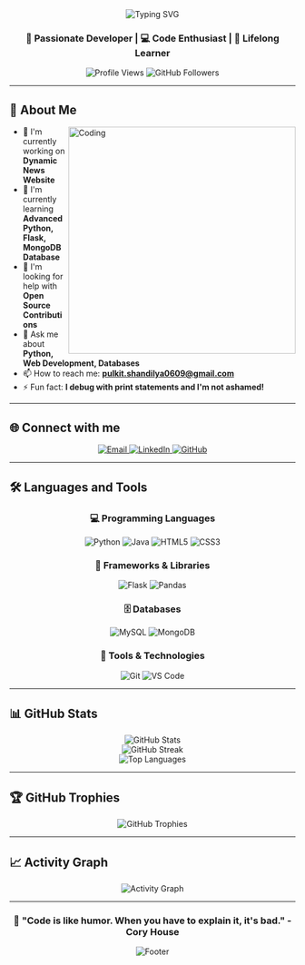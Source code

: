 <div align="center">
  <img src="https://readme-typing-svg.herokuapp.com?font=Fira+Code&size=30&duration=3000&pause=1000&color=00D4AA&center=true&vCenter=true&width=600&lines=Hi+👋%2C+I'm+Pulkit+Shandilya;Full+Stack+Developer;Always+Learning+New+Things" alt="Typing SVG" />
</div>

<div align="center">
  <h3>🚀 Passionate Developer | 💻 Code Enthusiast | 🌱 Lifelong Learner</h3>
</div>

<p align="center">
  <img src="https://komarev.com/ghpvc/?username=pulkit-shandilya&label=Profile%20views&color=0e75b6&style=for-the-badge" alt="Profile Views" />
  <img src="https://img.shields.io/github/followers/pulkit-shandilya?label=Followers&style=for-the-badge&color=blue" alt="GitHub Followers" />
</p>

---

## 🎯 About Me

<img align="right" alt="Coding" width="400" src="https://cdn.dribbble.com/users/1162077/screenshots/3848914/programmer.gif">

- 🔭 I'm currently working on **Dynamic News Website**
- 🌱 I'm currently learning **Advanced Python, Flask, MongoDB Database**
- 🤝 I'm looking for help with **Open Source Contributions**
- 💬 Ask me about **Python, Web Development, Databases**
- 📫 How to reach me: **pulkit.shandilya0609@gmail.com**
- ⚡ Fun fact: **I debug with print statements and I'm not ashamed!**

---

## 🌐 Connect with me

<p align="center">
  <a href="mailto:pulkit.shandilya0609@gmail.com">
    <img src="https://img.shields.io/badge/Email-D14836?style=for-the-badge&logo=gmail&logoColor=white" alt="Email"/>
  </a>
  <a href="https://linkedin.com/in/your-linkedin">
    <img src="https://img.shields.io/badge/LinkedIn-0077B5?style=for-the-badge&logo=linkedin&logoColor=white" alt="LinkedIn"/>
  </a>
  <a href="https://github.com/pulkit-shandilya">
    <img src="https://img.shields.io/badge/GitHub-100000?style=for-the-badge&logo=github&logoColor=white" alt="GitHub"/>
  </a>
</p>

---

## 🛠️ Languages and Tools

<div align="center">
  
### 💻 Programming Languages
<p>
  <img src="https://img.shields.io/badge/Python-FFD43B?style=for-the-badge&logo=python&logoColor=blue" alt="Python"/>
  <img src="https://img.shields.io/badge/Java-ED8B00?style=for-the-badge&logo=java&logoColor=white" alt="Java"/>
  <img src="https://img.shields.io/badge/HTML5-E34F26?style=for-the-badge&logo=html5&logoColor=white" alt="HTML5"/>
  <img src="https://img.shields.io/badge/CSS3-1572B6?style=for-the-badge&logo=css3&logoColor=white" alt="CSS3"/>
</p>

### 🚀 Frameworks & Libraries
<p>
  <img src="https://img.shields.io/badge/Flask-000000?style=for-the-badge&logo=flask&logoColor=white" alt="Flask"/>
  <img src="https://img.shields.io/badge/Pandas-2C2D72?style=for-the-badge&logo=pandas&logoColor=white" alt="Pandas"/>
</p>

### 🗄️ Databases
<p>
  <img src="https://img.shields.io/badge/MySQL-00000F?style=for-the-badge&logo=mysql&logoColor=white" alt="MySQL"/>
  <img src="https://img.shields.io/badge/MongoDB-4EA94B?style=for-the-badge&logo=mongodb&logoColor=white" alt="MongoDB"/>
</p>

### 🔧 Tools & Technologies
<p>
  <img src="https://img.shields.io/badge/Git-F05032?style=for-the-badge&logo=git&logoColor=white" alt="Git"/>
  <img src="https://img.shields.io/badge/VS_Code-007ACC?style=for-the-badge&logo=visual-studio-code&logoColor=white" alt="VS Code"/>
</p>

</div>

---

## 📊 GitHub Stats

<div align="center">
  <img src="https://github-readme-stats.vercel.app/api?username=pulkit-shandilya&show_icons=true&theme=tokyonight&hide_border=true&count_private=true" alt="GitHub Stats" />
</div>

<div align="center">
  <img src="https://github-readme-streak-stats.herokuapp.com/?user=pulkit-shandilya&theme=tokyonight&hide_border=true" alt="GitHub Streak" />
</div>

<div align="center">
  <img src="https://github-readme-stats.vercel.app/api/top-langs/?username=pulkit-shandilya&layout=compact&theme=tokyonight&hide_border=true" alt="Top Languages" />
</div>

---

## 🏆 GitHub Trophies

<div align="center">
  <img src="https://github-profile-trophy.vercel.app/?username=pulkit-shandilya&theme=tokyonight&no-frame=true&row=1&column=6" alt="GitHub Trophies" />
</div>

---

## 📈 Activity Graph

<div align="center">
  <img src="https://github-readme-activity-graph.vercel.app/graph?username=pulkit-shandilya&theme=tokyo-night&hide_border=true" alt="Activity Graph" />
</div>

---

<div align="center">
  <h3>💫 "Code is like humor. When you have to explain it, it's bad." - Cory House</h3>
  
  <img src="https://capsule-render.vercel.app/api?type=waving&color=gradient&height=100&section=footer" alt="Footer"/>
</div>
